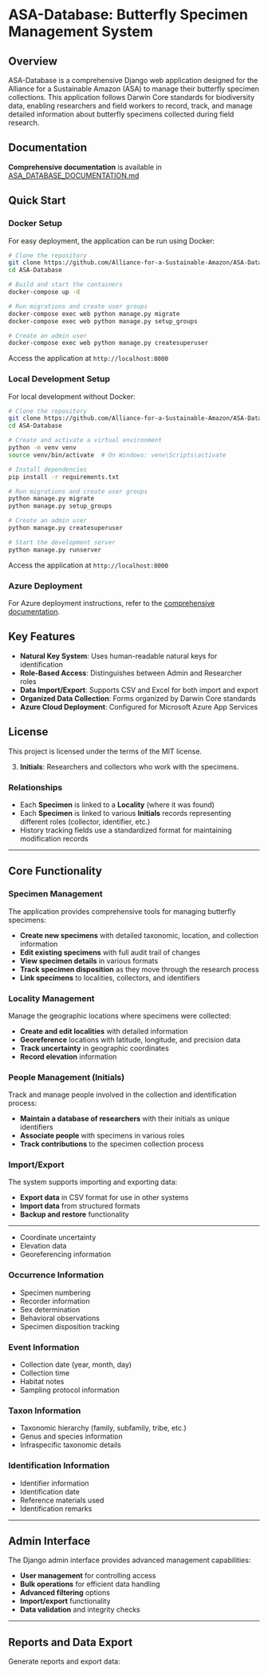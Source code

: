 # ASA-Database: Butterfly Specimen Management System

## Overview

ASA-Database is a comprehensive Django web application designed for the Alliance for a Sustainable Amazon (ASA) to manage their butterfly specimen collections. This application follows Darwin Core standards for biodiversity data, enabling researchers and field workers to record, track, and manage detailed information about butterfly specimens collected during field research.

## Documentation

**Comprehensive documentation** is available in [ASA_DATABASE_DOCUMENTATION.md](ASA_DATABASE_DOCUMENTATION.md)

## Quick Start

### Docker Setup

For easy deployment, the application can be run using Docker:

```bash
# Clone the repository
git clone https://github.com/Alliance-for-a-Sustainable-Amazon/ASA-Database.git
cd ASA-Database

# Build and start the containers
docker-compose up -d

# Run migrations and create user groups
docker-compose exec web python manage.py migrate
docker-compose exec web python manage.py setup_groups

# Create an admin user
docker-compose exec web python manage.py createsuperuser
```

Access the application at `http://localhost:8000`

### Local Development Setup

For local development without Docker:

```bash
# Clone the repository
git clone https://github.com/Alliance-for-a-Sustainable-Amazon/ASA-Database.git
cd ASA-Database

# Create and activate a virtual environment
python -m venv venv
source venv/bin/activate  # On Windows: venv\Scripts\activate

# Install dependencies
pip install -r requirements.txt

# Run migrations and create user groups
python manage.py migrate
python manage.py setup_groups

# Create an admin user
python manage.py createsuperuser

# Start the development server
python manage.py runserver
```

Access the application at `http://localhost:8000`

### Azure Deployment

For Azure deployment instructions, refer to the [comprehensive documentation](ASA_DATABASE_DOCUMENTATION.md#azure-deployment).

## Key Features

- **Natural Key System**: Uses human-readable natural keys for identification
- **Role-Based Access**: Distinguishes between Admin and Researcher roles
- **Data Import/Export**: Supports CSV and Excel for both import and export
- **Organized Data Collection**: Forms organized by Darwin Core standards
- **Azure Cloud Deployment**: Configured for Microsoft Azure App Services

## License

This project is licensed under the terms of the MIT license.


3. **Initials**: Researchers and collectors who work with the specimens.

### Relationships

- Each **Specimen** is linked to a **Locality** (where it was found)
- Each **Specimen** is linked to various **Initials** records representing different roles (collector, identifier, etc.)
- History tracking fields use a standardized format for maintaining modification records

---

## Core Functionality

### Specimen Management

The application provides comprehensive tools for managing butterfly specimens:

- **Create new specimens** with detailed taxonomic, location, and collection information
- **Edit existing specimens** with full audit trail of changes
- **View specimen details** in various formats
- **Track specimen disposition** as they move through the research process
- **Link specimens** to localities, collectors, and identifiers

### Locality Management

Manage the geographic locations where specimens were collected:

- **Create and edit localities** with detailed information
- **Georeference** locations with latitude, longitude, and precision data
- **Track uncertainty** in geographic coordinates
- **Record elevation** information

### People Management (Initials)

Track and manage people involved in the collection and identification process:

- **Maintain a database of researchers** with their initials as unique identifiers
- **Associate people** with specimens in various roles
- **Track contributions** to the specimen collection process

### Import/Export

The system supports importing and exporting data:

- **Export data** in CSV format for use in other systems
- **Import data** from structured formats
- **Backup and restore** functionality

---


- Coordinate uncertainty
- Elevation data
- Georeferencing information

### Occurrence Information

- Specimen numbering
- Recorder information
- Sex determination
- Behavioral observations
- Specimen disposition tracking

### Event Information

- Collection date (year, month, day)
- Collection time
- Habitat notes
- Sampling protocol information

### Taxon Information

- Taxonomic hierarchy (family, subfamily, tribe, etc.)
- Genus and species information
- Infraspecific taxonomic details

### Identification Information

- Identifier information
- Identification date
- Reference materials used
- Identification remarks

---

## Admin Interface

The Django admin interface provides advanced management capabilities:

- **User management** for controlling access
- **Bulk operations** for efficient data handling
- **Advanced filtering** options
- **Import/export** functionality
- **Data validation** and integrity checks

---

## Reports and Data Export

Generate reports and export data:

